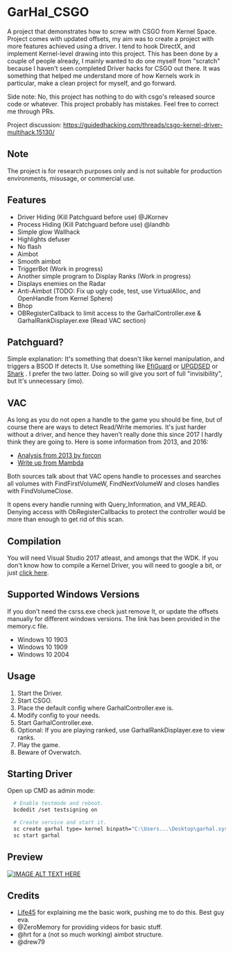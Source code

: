 # GarHal_CSGO
A project that demonstrates how to screw with CSGO from Kernel Space.
Project comes with updated offsets, my aim was to create a project with more features achieved using a driver.
I tend to hook DirectX, and implement Kernel-level drawing into this project. This has been done by a couple of people already, I mainly wanted to do one myself from "scratch" because I haven't seen completed Driver hacks for CSGO out there. It was something that helped me understand more of how Kernels work in particular, make a clean project for myself, and go forward. 

Side note: 
No, this project has nothing to do with csgo's released source code or whatever.
This project probably has mistakes. Feel free to correct me through PRs.

Project discussion: https://guidedhacking.com/threads/csgo-kernel-driver-multihack.15130/

## Note
The project is for research purposes only and is not suitable for production environments, misusage, or commercial use.

## Features
* Driver Hiding (Kill Patchguard before use) @JKornev
* Process Hiding (Kill Patchguard before use) @landhb
* Simple glow Wallhack
* Highlights defuser
* No flash
* Aimbot
* Smooth aimbot
* TriggerBot (Work in progress)
* Another simple program to Display Ranks (Work in progress)
* Displays enemies on the Radar
* Anti-Aimbot (TODO: Fix up ugly code, test, use VirtualAlloc, and OpenHandle from Kernel Sphere)
* Bhop
* OBRegisterCallback to limit access to the GarhalController.exe & GarhalRankDisplayer.exe (Read VAC section)

## Patchguard?
Simple explanation: It's something that doesn't like kernel manipulation, and triggers a BSOD If detects It.
Use something like [EfiGuard](https://github.com/Mattiwatti/EfiGuard) or [UPGDSED](https://github.com/hfiref0x/UPGDSED) or [Shark](https://github.com/9176324/Shark) . I prefer the two latter.
Doing so will give you sort of full "invisibility", but It's unnecessary (imo).

## VAC
As long as you do not open a handle to the game you should be fine, but of course there are ways to detect Read/Write memories.
It's just harder without a driver, and hence they haven't really done this since 2017 I hardly think they are going to.
Here is some information from 2013, and 2016:
* [Analysis from 2013 by forcon](https://www.unknowncheats.me/wiki/Valve_Anti-Cheat:VAC_external_tool_detection_(and_more))
* [Write up from Mambda](https://guidedhacking.com/threads/how-to-bypass-vac-valve-anti-cheat-info.8125/post-42854)

Both sources talk about that VAC opens handle to processes and searches all volumes with FindFirstVolumeW, FindNextVolumeW and closes handles with FindVolumeClose.

It opens every handle running with Query_Information, and VM_READ.
Denying access with ObRegisterCallbacks to protect the controller would be more than enough to get rid of this scan.

## Compilation
You will need Visual Studio 2017 atleast, and amongs that the WDK. If you don't know how to compile a Kernel Driver, you will need to google a bit, or just [click here](https://guidedhacking.com/threads/windows-kernel-mode-driver-tutorial.15201/).

## Supported Windows Versions
If you don't need the csrss.exe check just remove It, or update the offsets manually
for different windows versions. The link has been provided in the memory.c file.
* Windows 10 1903
* Windows 10 1909
* Windows 10 2004

## Usage
1. Start the Driver.
2. Start CSGO.
3. Place the default config where GarhalController.exe is.
4. Modify config to your needs.
5. Start GarhalController.exe.
6. Optional: If you are playing ranked, use GarhalRankDisplayer.exe to view ranks.
7. Play the game.
8. Beware of Overwatch.

## Starting Driver
Open up CMD as admin mode:
```Bash
  # Enable testmode and reboot.
  bcdedit /set testsigning on

  # Create service and start it.
  sc create garhal type= kernel binpath="C:\Users...\Desktop\garhal.sys"
  sc start garhal
```

## Preview
[![IMAGE ALT TEXT HERE](https://img.youtube.com/vi/ADj12ykKq-o/0.jpg)](https://www.youtube.com/watch?v=ADj12ykKq-o)

## Credits
* [Life45](https://github.com/Life45) for explaining me the basic work, pushing me to do this. Best guy eva.
* @ZeroMemory for providing videos for basic stuff.
* @hrt for a (not so much working) aimbot structure.
* @drew79
